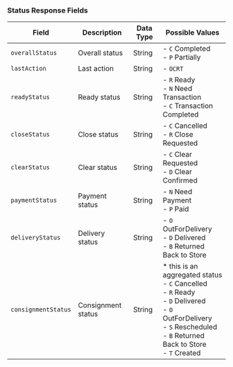 ### Status Response Fields

| Field                          | Description                                      | Data Type | Possible Values                           |
|--------------------------------|--------------------------------------------------|-----------|-------------------------------------------|
| `overallStatus`                | Overall status                                   | String    | - `C` Completed <br> - `P` Partially      |
| `lastAction`                   | Last action                                      | String    | - `OCRT` <br>                             |
| `readyStatus`                  | Ready status                                     | String    | - `R` Ready <br> - `N` Need Transaction <br> - `C` Transaction Completed |
| `closeStatus`                  | Close status                                     | String    | - `C` Cancelled <br> - `R` Close Requested  |
| `clearStatus`                  | Clear status                                     | String    | - `C` Clear Requested <br> - `D` Clear Confirmed                     |
| `paymentStatus`                | Payment status                                   | String    | - `N` Need Payment <br> - `P` Paid        |
| `deliveryStatus`               | Delivery status                                  | String    | - `O` OutForDelivery <br> - `D` Delivered  <br> - `B` Returned Back to Store    |
| `consignmentStatus`            | Consignment status                               | String    | * this is an aggregated status <br> - `C` Cancelled <br> - `R` Ready  <br> - `D` Delivered  <br> - `O` OutForDelivery <br> - `S` Rescheduled  <br> - `B` Returned Back to Store <br> - `T` Created |

